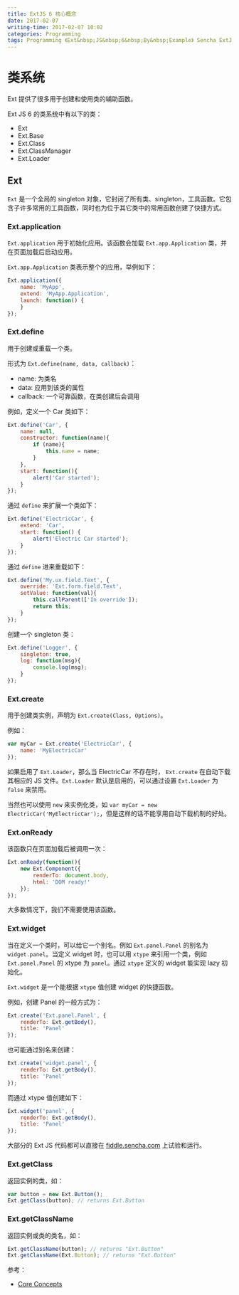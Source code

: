 ```yaml
---
title: ExtJS 6 核心概念
date: 2017-02-07
writing-time: 2017-02-07 10:02
categories: Programming
tags: Programming 《Ext&nbsp;JS&nbsp;6&nbsp;By&nbsp;Example》 Sencha ExtJS Javascript
---
```


# 类系统

Ext 提供了很多用于创建和使用类的辅助函数。

Ext JS 6 的类系统中有以下的类：

+ Ext
+ Ext.Base
+ Ext.Class
+ Ext.ClassManager
+ Ext.Loader


## Ext

`Ext` 是一个全局的 singleton 对象，它封闭了所有类、singleton，工具函数。它包含子许多常用的工具函数，同时也为位于其它类中的常用函数创建了快捷方式。

### Ext.application

`Ext.application` 用于初始化应用。该函数会加载 `Ext.app.Application` 类，并在页面加载后启动应用。

`Ext.app.Application` 类表示整个的应用，举例如下：

```javascript
Ext.application({
    name: 'MyApp',
    extend: 'MyApp.Application',
    launch: function() {
    }
});
```

### Ext.define

用于创建或重载一个类。

形式为 `Ext.define(name, data, callback)`：

+ name: 为类名
+ data: 应用到该类的属性
+ callback: 一个可靠函数，在类创建后会调用


例如，定义一个 Car 类如下：

```javascript
Ext.define('Car', {
    name: null,
    constructor: function(name){
        if (name){
            this.name = name;
        }
    },
    start: function(){
        alert('Car started');
    }
});
```

通过 `define` 来扩展一个类如下：

```javascript
Ext.define('ElectricCar', {
    extend: 'Car',
    start: function() {
        alert('Electric Car started');
    }
});
```

通过 `define` 进来重载如下：

```javascript
Ext.define('My.ux.field.Text', {
    override: 'Ext.form.field.Text',
    setValue: function(val){
        this.callParent(['In override']);
        return this;
    }
});
```

创建一个 singleton 类：

```javascript
Ext.define('Logger', {
    singleton: true,
    log: function(msg){
        console.log(msg);
    }
});
```


### Ext.create

用于创建类实例，声明为 `Ext.create(Class, Options)`。

例如：

```javascript
var myCar = Ext.create('ElectricCar', {
    name: 'MyElectricCar'
});
```

如果启用了 `Ext.Loader`，那么当 ElectricCar 不存在时， `Ext.create` 在自动下载其相应的 JS 文件。`Ext.Loader` 默认是启用的，可以通过设置 `Ext.Loader` 为 `false` 来禁用。

当然也可以使用 `new` 来实例化类，如 `var myCar = new ElectricCar('MyElectricCar');`，但是这样的话不能享用自动下载机制的好处。


### Ext.onReady

该函数只在页面加载后被调用一次：

```javascript
Ext.onReady(function(){
    new Ext.Component({
        renderTo: document.body,
        html: 'DOM ready!'
    });
});
```

大多数情况下，我们不需要使用该函数。


### Ext.widget

当在定义一个类时，可以给它一个别名。例如 `Ext.panel.Panel` 的别名为 `widget.panel`。当定义 widget 时，也可以用 `xtype` 来引用一个类，例如 `Ext.panel.Panel` 的 xtype 为 `panel`。通过 `xtype` 定义的 widget 能实现 lazy 初始化。

`Ext.widget` 是一个能根据 `xtype` 值创建 widget 的快捷函数。

例如，创建 Panel 的一般方式为：

```javascript
Ext.create('Ext.panel.Panel', {
    renderTo: Ext.getBody(),
    title: 'Panel'
});
```

也可能通过别名来创建：

```javascript
Ext.create('widget.panel', {
    renderTo: Ext.getBody(),
    title: 'Panel'
});
```

而通过 xtype 值创建如下：

```javascript
Ext.widget('panel', {
    renderTo: Ext.getBody(),
    title: 'Panel'
});
```

大部分的 Ext JS 代码都可以直接在 [fiddle.sencha.com](https://fiddle.sencha.com/) 上试验和运行。


### Ext.getClass

返回实例的类，如：

```javascript
var button = new Ext.Button();
Ext.getClass(button); // returns Ext.Button
```


### Ext.getClassName

返回实例或类的类名，如：

```javascript
Ext.getClassName(button); // returns "Ext.Button"
Ext.getClassName(Ext.Button); // returns "Ext.Button"
```








参考： 

+ [Core Concepts](https://www.amazon.com/Ext-JS-Example-Anand-Dayalan/dp/178355049X/)
